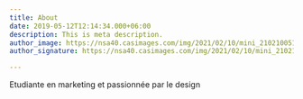 ```yaml
---
title: About
date: 2019-05-12T12:14:34.000+06:00
description: This is meta description.
author_image: https://nsa40.casimages.com/img/2021/02/10/mini_210210051723912641.png
author_signature: https://nsa40.casimages.com/img/2021/02/10/mini_210210052350482327.png

---
```

Etudiante en marketing et passionnée par le design